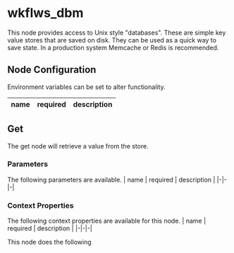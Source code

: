 # wkflws_dbm

This node provides access to Unix style "databases". These are simple key
value stores that are saved on disk. They can be used as a quick way to save
state. In a production system Memcache or Redis is recommended.

## Node Configuration

Environment variables can be set to alter functionality.

| name | required | description |
| ---- | -------- | ----------- |

## Get

The get node will retrieve a value from the store.

### Parameters

The following parameters are available.
| name | required | description |
|-|-|-|

### Context Properties

The following context properties are available for this node.
| name | required | description |
|-|-|-|

This node does the following
